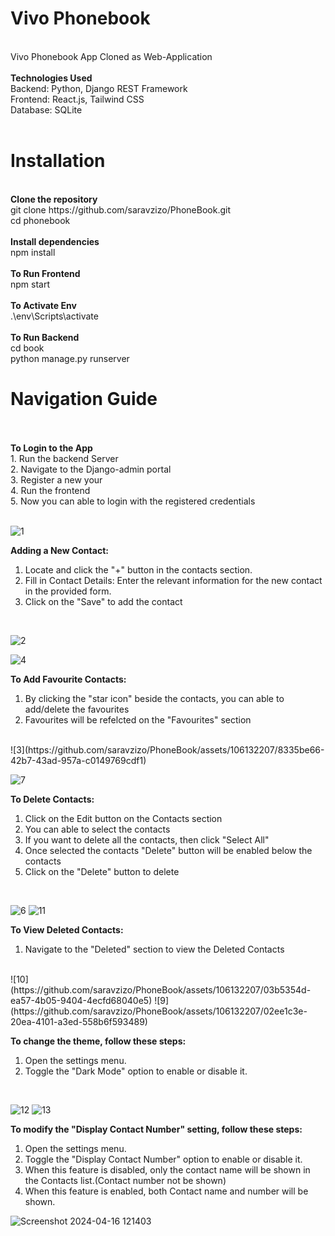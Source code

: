 # Vivo Phonebook
  <br>
  Vivo Phonebook App Cloned as Web-Application
<br>
<br>
<strong>Technologies Used</strong>
<br>
  Backend: Python, Django REST Framework<br>
  Frontend: React.js, Tailwind CSS<br>
  Database: SQLite<br>
<br>

# Installation<br>
<br>
<strong>Clone the repository</strong><br>
  git clone https://github.com/saravzizo/PhoneBook.git<br>
  cd phonebook<br>
<br>
<strong>Install dependencies</strong><br>
  npm install<br>
<br>
<strong>To Run Frontend</strong><br>
  npm start<br>
<br>
<strong>To Activate Env</strong><br>
  .\env\Scripts\activate<br>
<br>
<strong>To Run Backend</strong><br>
  cd book<br>
  python manage.py runserver<br>


# Navigation Guide<br>
<br>
<br>
<strong>To Login to the App</strong> <br>
1. Run the backend Server<br>
2. Navigate to the Django-admin portal<br>
3. Register a new your<br>
4. Run the frontend<br>
5. Now you can able to login with the registered credentials<br>
<br>

![1](https://github.com/saravzizo/PhoneBook/assets/106132207/0f1308b8-aea6-4e22-808a-433f483d570c)


<strong>Adding a New Contact:</strong><br>
1. Locate and click the "+" button in the contacts section.<br>
2. Fill in Contact Details: Enter the relevant information for the new contact in the provided form.<br>
3. Click on the "Save" to add the contact<br>
<br>

![2](https://github.com/saravzizo/PhoneBook/assets/106132207/a2629d7a-5655-4770-996c-15e23445e5c8)

![4](https://github.com/saravzizo/PhoneBook/assets/106132207/dabbc611-2d00-468e-8295-5782f2760f67)



<strong>To Add Favourite Contacts:</strong><br>
1. By clicking the "star icon" beside the contacts, you can able to add/delete the favourites<br>
2. Favourites will be refelcted on the "Favourites" section<br>
<br>
![3](https://github.com/saravzizo/PhoneBook/assets/106132207/8335be66-42b7-43ad-957a-c0149769cdf1)

![7](https://github.com/saravzizo/PhoneBook/assets/106132207/ad1c619e-2c49-43d9-8ea6-f05824a34754)



<strong>To Delete Contacts:</strong><br>
1. Click on the Edit button on the Contacts section<br>
2. You can able to select the contacts<br>
3. If you want to delete all the contacts, then click "Select All"<br>
4. Once selected the contacts "Delete" button will be enabled below the contacts<br>
5. Click on the "Delete" button to delete<br>
<br>

![6](https://github.com/saravzizo/PhoneBook/assets/106132207/2e0e86fe-6a80-4034-897b-2d8f8ed00be6)
![11](https://github.com/saravzizo/PhoneBook/assets/106132207/72c061cb-e25c-4a75-8e22-14a9c1933d41)

<strong>To View Deleted Contacts:</strong><br>
1. Navigate to the "Deleted" section to view the Deleted Contacts<br>
<br>
![10](https://github.com/saravzizo/PhoneBook/assets/106132207/03b5354d-ea57-4b05-9404-4ecfd68040e5)
![9](https://github.com/saravzizo/PhoneBook/assets/106132207/02ee1c3e-20ea-4101-a3ed-558b6f593489)

<strong>To change the theme, follow these steps:</strong><br>
1. Open the settings menu.<br>
2. Toggle the "Dark Mode" option to enable or disable it.<br>
<br>

![12](https://github.com/saravzizo/PhoneBook/assets/106132207/7f731d13-fa6f-44a7-99d1-edba07d7e468)
![13](https://github.com/saravzizo/PhoneBook/assets/106132207/a4f356c4-b9a5-4808-ae81-993a8e4c78cf)


<strong>To modify the "Display Contact Number" setting, follow these steps:</strong><br>
1. Open the settings menu.<br>
2. Toggle the "Display Contact Number" option to enable or disable it.<br>
3. When this feature is disabled, only the contact name will be shown in the Contacts list.(Contact number not be shown)<br>
4. When this feature is enabled, both Contact name and number will be shown.<br>

![Screenshot 2024-04-16 121403](https://github.com/saravzizo/PhoneBook/assets/106132207/4e700558-b1cf-4517-8c0b-e0662d137cdd)




